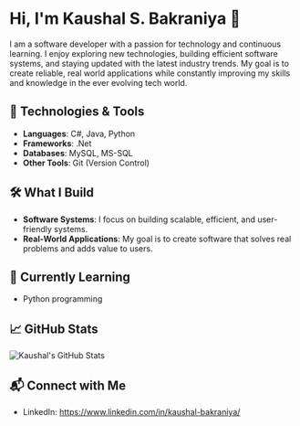 # Hi, I'm Kaushal S. Bakraniya 👋

I am a software developer with a passion for technology and continuous learning. I enjoy exploring new technologies, building efficient software systems, and staying updated with the latest industry trends. My goal is to create reliable, real world applications while constantly improving my skills and knowledge in the ever evolving tech world.

## 🚀 Technologies & Tools

* **Languages**: C#, Java, Python
* **Frameworks**: .Net
* **Databases**: MySQL, MS-SQL
* **Other Tools**: Git (Version Control)

## 🛠️ What I Build

* **Software Systems**: I focus on building scalable, efficient, and user-friendly systems.
* **Real-World Applications**: My goal is to create software that solves real problems and adds value to users.

## 🌱 Currently Learning

* Python programming

## 📈 GitHub Stats

![Kaushal's GitHub Stats](https://github-readme-stats.vercel.app/api?username=kaushal-bakraniya&show_icons=true&theme=default&hide_title=true)

## 📬 Connect with Me

* LinkedIn: https://www.linkedin.com/in/kaushal-bakraniya/
